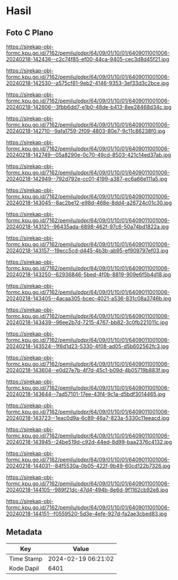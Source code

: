 # Hasil

## Foto C Plano

https://sirekap-obj-formc.kpu.go.id/7162/pemilu/pdpr/64/09/01/10/01/6409011001006-20240218-142436--c2c74f85-ef00-44ca-9405-cec3d8d45f21.jpg

https://sirekap-obj-formc.kpu.go.id/7162/pemilu/pdpr/64/09/01/10/01/6409011001006-20240218-142530--a575cf81-9eb2-4146-9353-3ef33d3c2bce.jpg

https://sirekap-obj-formc.kpu.go.id/7162/pemilu/pdpr/64/09/01/10/01/6409011001006-20240218-142606--3fbb6dd7-e1b0-48de-b413-8ee28468d34c.jpg

https://sirekap-obj-formc.kpu.go.id/7162/pemilu/pdpr/64/09/01/10/01/6409011001006-20240218-142710--9afa1759-2f09-4803-80e7-9c11c86238f0.jpg

https://sirekap-obj-formc.kpu.go.id/7162/pemilu/pdpr/64/09/01/10/01/6409011001006-20240218-142749--05a8290e-0c70-49cd-8503-421c14ed37ab.jpg

https://sirekap-obj-formc.kpu.go.id/7162/pemilu/pdpr/64/09/01/10/01/6409011001006-20240218-142949--792d792e-cc01-4199-a387-ec6a66e111a5.jpg

https://sirekap-obj-formc.kpu.go.id/7162/pemilu/pdpr/64/09/01/10/01/6409011001006-20240218-143045--8ac2be12-e98d-468e-8dd4-a26724c01c30.jpg

https://sirekap-obj-formc.kpu.go.id/7162/pemilu/pdpr/64/09/01/10/01/6409011001006-20240218-143121--96435ada-6898-462f-97c6-50a74bd1822a.jpg

https://sirekap-obj-formc.kpu.go.id/7162/pemilu/pdpr/64/09/01/10/01/6409011001006-20240218-143157--19ecc5cd-d445-4b3b-ab95-ef909797ef03.jpg

https://sirekap-obj-formc.kpu.go.id/7162/pemilu/pdpr/64/09/01/10/01/6409011001006-20240218-143250--62936846-5bed-4f0b-8819-909e6f5b4d18.jpg

https://sirekap-obj-formc.kpu.go.id/7162/pemilu/pdpr/64/09/01/10/01/6409011001006-20240218-143405--4acaa305-bcec-4021-a536-831c08a3746b.jpg

https://sirekap-obj-formc.kpu.go.id/7162/pemilu/pdpr/64/09/01/10/01/6409011001006-20240218-143439--96ee2b7d-7215-4767-bb82-3c0fb221011c.jpg

https://sirekap-obj-formc.kpu.go.id/7162/pemilu/pdpr/64/09/01/10/01/6409011001006-20240218-143524--1f6d1d23-5330-4f08-ad05-d5b602562fc3.jpg

https://sirekap-obj-formc.kpu.go.id/7162/pemilu/pdpr/64/09/01/10/01/6409011001006-20240218-143604--e0d27e7b-4f7d-45c1-b09d-4b05719b883f.jpg

https://sirekap-obj-formc.kpu.go.id/7162/pemilu/pdpr/64/09/01/10/01/6409011001006-20240218-143644--7ad57101-17ee-43f4-9c1a-d5bdf3014465.jpg

https://sirekap-obj-formc.kpu.go.id/7162/pemilu/pdpr/64/09/01/10/01/6409011001006-20240218-143723--1eac0d9a-6c89-46a7-823a-5330c11eeacd.jpg

https://sirekap-obj-formc.kpu.go.id/7162/pemilu/pdpr/64/09/01/10/01/6409011001006-20240218-143945--24be519d-c92d-44ed-8d99-baa2376c4132.jpg

https://sirekap-obj-formc.kpu.go.id/7162/pemilu/pdpr/64/09/01/10/01/6409011001006-20240218-144031--84f5530a-0b05-422f-9b49-60cd122b7326.jpg

https://sirekap-obj-formc.kpu.go.id/7162/pemilu/pdpr/64/09/01/10/01/6409011001006-20240218-144105--989f21dc-47d4-494b-8e6d-9f1162cb92e8.jpg

https://sirekap-obj-formc.kpu.go.id/7162/pemilu/pdpr/64/09/01/10/01/6409011001006-20240218-144151--f0559520-5d3e-4efe-927d-fa2ae3cbed83.jpg


## Metadata

| Key        | Value               |
| ---------- | ------------------- |
| Time Stamp | 2024-02-19 06:21:02 |
| Kode Dapil | 6401                |



